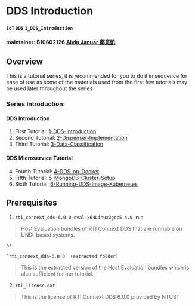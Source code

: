 # DDS Introduction

#### `IoT` `DDS` `1_DDS_Introduction`
#### maintainer: B10602126 [Alvin Januar 鄺意凱](https://github.com/jumping-dragon)


## Overview
This is a tutorial series, it is recommended for you to do it in sequence for ease of use as some of the materials used from the first few tutorials may be used later throughout the series

### Series Introduction:

#### DDS Introduction

1. First Tutorial: [1-DDS-Introduction](1_DDS_Introduction)
2. Second Tutorial: [2-Dispenser-Implementation](2_Dispenser_Implementation)
3. Third Tutorial: [3-Data-Classification](3_Data_Classification)

#### DDS Microservice Tutorial

4. Fourth Tutorial: [4-DDS-on-Docker](4_DDS_on_Docker)
5. Fifth Tutorial: [5-MongoDB-Cluster-Setup](5_MongoDB_Cluster_Setup)
6. Sixth Tutorial: [6-Running-DDS-Image-Kubernetes](6_Running_DDS_Image_Kubernetes)


## Prerequisites

1. `rti_connext_dds-6.0.0-eval-x64Linux3gcc5.4.0.run`
> Host Evaluation bundles of RTI Connext DDS that are runnable on UNIX-based systems.
	
	or
	
	`rti_connext_dds-6.0.0` (extracted folder)
> This is the extracted version of the Host Evaluation bundles which is also sufficient for our tutorial.

2. `rti_license.dat`
> This is the license of RTI Connext DDS 6.0.0 provided by NTUST
